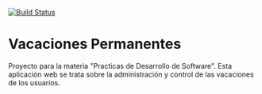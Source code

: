[![Build Status](https://travis-ci.org/Alejandro-Merlo/practica-desarrollo-soft.svg?branch=master)](https://travis-ci.org/Alejandro-Merlo/practica-desarrollo-soft)

# Vacaciones Permanentes
Proyecto para la materia "Practicas de Desarrollo de Software".
Esta aplicación web se trata sobre la administración y control de las vacaciones de los usuarios.